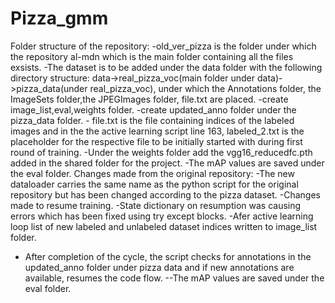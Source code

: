 # Pizza_gmm
Folder structure of the repository:
            -old_ver_pizza is the folder under which the repository al-mdn which is the main folder containing all the files exsists.
            -The dataset is to be added under the data folder with the following directory structure: data->real_pizza_voc(main folder under data)->pizza_data(under real_pizza_voc), 
            under which the Annotations folder, the ImageSets folder,the JPEGImages folder, file.txt are placed.
            -create  image_list,eval,weights folder.
            -create updated_anno folder under the pizza_data folder.
            - file.txt is the file containing indices of the labeled images and in the the active learning script line 163, labeled_2.txt is the placeholder 
            for the respective file to be initially started with during first round of training.
            -Under the weights folder add the vgg16_reducedfc.pth added in the shared folder for the project.
            -The mAP values are saved under the eval folder.
 Changes made from the original repository:
 -The new dataloader carries the same name as the python script for the original repository but has been changed according to the pizza dataset.
 -Changes made to resume training.
 -State dictionary on resumption was causing errors which has been fixed using try except blocks.
 -Afer active learning loop list of new labeled and unlabeled dataset indices written to image_list folder.
 - After completion of the cycle, the script checks for annotations in the updated_anno folder under pizza data and if new annotations are available, resumes the code flow.
 --The mAP values are saved under the eval folder.
 
